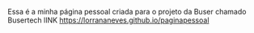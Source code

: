 Essa é a minha página pessoal criada  para o  projeto  da Buser chamado Busertech 
lINK
https://lorrananeves.github.io/paginapessoal

